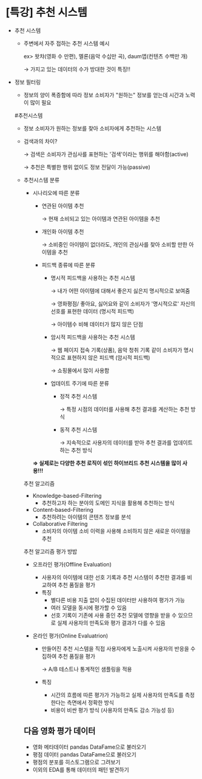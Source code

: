 # [특강] 추천 시스템

- 추천 시스템
    - 주변에서 자주 접하는 추천 시스템 예시

        ex> 왓챠(영화 수 만편), 멜론(음악 수십만 곡), daum앱(컨텐츠 수백만 개)

        → 가지고 있는 데이터의 수가 방대한 것이 특징!!

- 정보 필터링
    - 정보의 양이 폭증함에 따라 정보 소비자가 "원하는" 정보를 얻는데 시간과 노력이 많이  필요

    #추천시스템

    - 정보 소비자가 원하는 정보를 찾아 소비자에게 추천하는 시스템
    - 검색과의 차이?

        → 검색은 소비자가 관심사를 표현하는 '검색'이라는 행위를 해야함(active)

        → 추천은 특별한 행위 없이도 정보 전달이 가능(passive)

    - 추천시스템 분류
        - 시나리오에 따른 분류
            - 연관된 아이템 추천

                → 현재 소비되고 있는 아이템과 연관된 아이템을 추천

            - 개인화 아이템 추천

                → 소비중인 아이템이 없더라도, 개인의 관심사를 찾아 소비할 만한 아이템을 추천

            - 피드백 종류에 따른 분류
                - 명시적 피드백을 사용하는 추천 시스템

                    → 내가 어떤 아이템에 대해서 좋은지 싫은지 명시적으로 보여줌

                    → 영화평점/ 좋아요, 싫어요와 같이 소비자가 '명시적으로' 자신의 선호를 표현한 데이터 (명시적 피드백)

                    → 아이템수 비해 데이터가 많지 않은 단점

                - 암시적 피드백을 사용하는 추천 시스템

                    → 웹 페이지 접속 기록(상품), 음악 청취 기록 같이 소비자가 명시적으로 표현하지 않은 피드백 (암시적 피드백)

                    → 쇼핑몰에서 많이 사용함

                - 업데이트 주기에 따른 분류
                    - 정적 추천 시스템

                        → 특정 시점의 데이터를 사용해 추천 결과를 계산하는 추천 방식

                    - 동적 추천 시스템

                        →  지속적으로 사용자의 데이터를 받아 추천 결과를 업데이트하는 추천 방식

            **⇒ 실제로는 다양한 추천 로직이 섞인 하이브리드 추천 시스템을 많이 사용!!!**

        추천 알고리즘

        - Knowledge-based-Filtering
            - 추천하고자 하는 분야의 도메인 지식을 활용해 추천하는 방식
        - Content-based-Filtering
            - 추천하려는 아이템의 콘텐츠 정보를 분석
        - Collaborative Filtering
            - 소비자의 아이템 소비 이력을 사용해 소비하지 않은 새로운 아이템을 추천

        추천 알고리즘 평가 방밥

        - 오프라인 평가(Offline Evaluation)
            - 사용자의 아이템에 대한 선호 기록과 추천 시스템이 추천한 결과를 비교하여 추천 품질을 평가
            - 특징
                - 별다른 비용 지출 없이 수집된 데이터만 사용하여 평가가 가능
                - 여러 모델을 동시에 평가할 수 있음
                - 선호 기록이 기존에 사용 중인 추천 모델에 영향을 받을 수 있으므로 실제 사용자의 만족도와 평가 결과가 다를 수 있음

        - 온라인 평가(Online Evaluatrion)
            - 만들어진 추천 시스템을 직접 사용자에게 노출시켜 사용자의 반응을 수집하여 추천 품질을 평가

                → A/B 테스트나 통계적인 샘플링을 적용

            - 특징
                - 시간의 흐름에 따른 평가가 가능하고 실제 사용자의 만족도를 측정한다는 측면에서 정확한 방식
                - 비용이 비싼 평가 방식 (사용자의 만족도 감소 가능성 등)

        ## 다음 영화 평가 데이터

        - 영화 메타데이터 pandas DataFame으로 불러오기
        - 평점 데이터  pandas DataFame으로 불러오기
        - 평점의 분포를 히스토그램으로 그려보기
        - 이외의 EDA를 통해 데이터의 패턴 발견하기